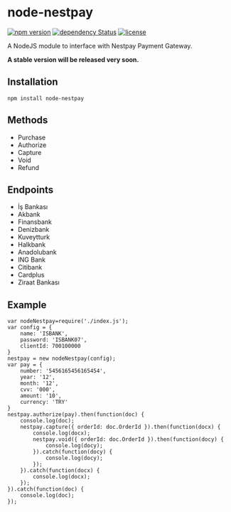 # node-nestpay
[![npm version](https://badge.fury.io/js/node-nestpay.svg)](https://badge.fury.io/js/node-nestpay) 
[![dependency Status](https://david-dm.org/eraycetinay/node-nestpay.svg)](https://david-dm.org/eraycetinay/node-nestpay.svg)
[![license](https://img.shields.io/github/license/mashape/apistatus.svg)]()

A NodeJS module to interface with Nestpay Payment Gateway.

**A stable version will be released very soon.**

## Installation
```
npm install node-nestpay
```
## Methods
- Purchase
- Authorize
- Capture
- Void
- Refund
## Endpoints
- İş Bankası
- Akbank
- Finansbank
- Denizbank
- Kuveytturk
- Halkbank
- Anadolubank
- ING Bank
- Citibank
- Cardplus
- Ziraat Bankası
## Example
```
var nodeNestpay=require('./index.js');
var config = {
    name: 'ISBANK',
    password: 'ISBANK07',
    clientId: 700100000
}
nestpay = new nodeNestpay(config);
var pay = {
    number: '5456165456165454',
    year: '12',
    month: '12',
    cvv: '000',
    amount: '10',
    currency: 'TRY'
} 
nestpay.authorize(pay).then(function(doc) {
    console.log(doc);
    nestpay.capture({ orderId: doc.OrderId }).then(function(docx) {
        console.log(docx);
        nestpay.void({ orderId: doc.OrderId }).then(function(docy) {
            console.log(docy);
        }).catch(function(docy) {
            console.log(docy);
        });
    }).catch(function(docx) {
        console.log(docx);
    });
}).catch(function(doc) {
    console.log(doc);
});
```
